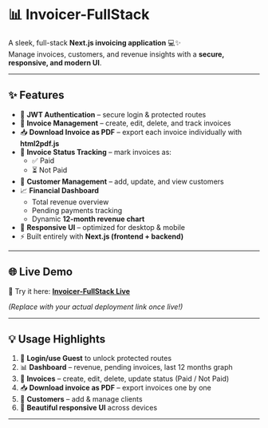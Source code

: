 # 📊 Invoicer-FullStack

A sleek, full-stack **Next.js invoicing application** 💻✨  
Manage invoices, customers, and revenue insights with a **secure, responsive, and modern UI**.

---

## ✨ Features

- 🔐 **JWT Authentication** – secure login & protected routes  
- 🧾 **Invoice Management** – create, edit, delete, and track invoices  
- 📥 **Download Invoice as PDF** – export each invoice individually with **html2pdf.js**  
- 🔄 **Invoice Status Tracking** – mark invoices as:  
  - ✅ Paid  
  - ⏳ Not Paid  
- 👥 **Customer Management** – add, update, and view customers  
- 📈 **Financial Dashboard**  
  - Total revenue overview  
  - Pending payments tracking  
  - Dynamic **12-month revenue chart**  
- 📱 **Responsive UI** – optimized for desktop & mobile  
- ⚡ Built entirely with **Next.js (frontend + backend)**  

---

## 🌐 Live Demo

🚀 Try it here: **[Invoicer-FullStack Live](https://your-deployment-link.com)**  

*(Replace with your actual deployment link once live!)*  

---

## 💡 Usage Highlights

1. 🔑 **Login/use Guest** to unlock protected routes  
2. 📊 **Dashboard** – revenue, pending invoices, last 12 months graph  
3. 🧾 **Invoices** – create, edit, delete, update status (Paid / Not Paid)  
4. 📥 **Download invoice as PDF** – export invoices one by one  
5. 👥 **Customers** – add & manage clients  
6. 📱 **Beautiful responsive UI** across devices  

---